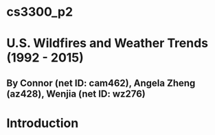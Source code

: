 # cs3300_p2
# U.S. Wildfires and Weather Trends (1992 - 2015)
## By Connor (net ID: cam462), Angela Zheng (az428), Wenjia (net ID: wz276)

# Introduction

